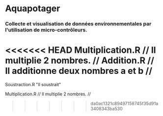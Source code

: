 # Aquapotager
### Collecte et visualisation de données environnementales par l'utilisation de micro-contrôleurs.
<<<<<<< HEAD
Multiplication.R // Il multiplie 2 nombres. //
Addition.R // Il additionne deux nombres a et b //
=======

Soustraction.R "Il soustrait"

Multiplication.R // Il multiplie 2 nombres. //

>>>>>>> da0ac1321c89497158745f35d91a3408343ba530
